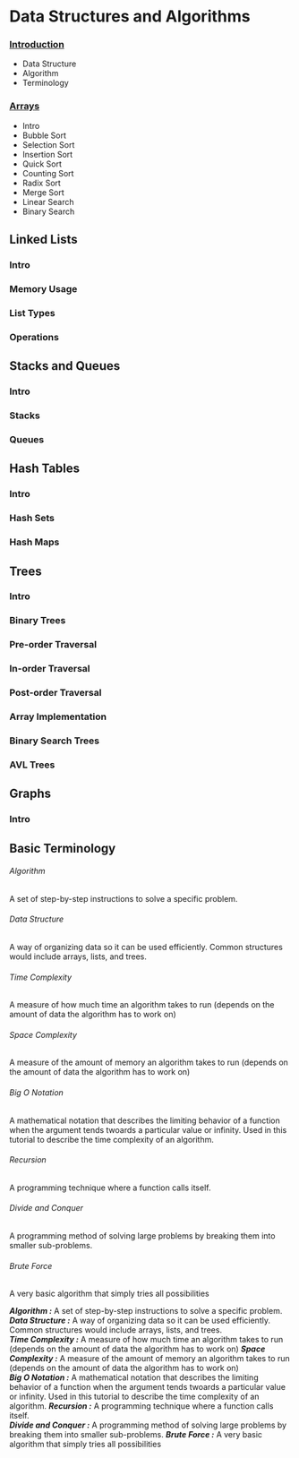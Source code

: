 # Data Structures and Algorithms

### [Introduction](01-Introduction/Readme.md)
- Data Structure
- Algorithm
- Terminology

### [Arrays](02-Arrays/Readme.md)
- Intro
- Bubble Sort
- Selection Sort
- Insertion Sort
- Quick Sort
- Counting Sort
- Radix Sort
- Merge Sort
- Linear Search
- Binary Search

## Linked Lists
### Intro
### Memory Usage
### List Types
### Operations

## Stacks and Queues
### Intro
### Stacks
### Queues

## Hash Tables
### Intro
### Hash Sets
### Hash Maps

## Trees
### Intro
### Binary Trees
### Pre-order Traversal
### In-order Traversal
### Post-order Traversal
### Array Implementation
### Binary Search Trees
### AVL Trees

## Graphs
### Intro




## Basic Terminology

###### Algorithm
A set of step-by-step instructions to solve a specific problem.  

###### Data Structure
A way of organizing data so it can be used efficiently.  Common structures would include arrays, lists, and trees.  

###### Time Complexity
A measure of how much time an algorithm takes to run (depends on the amount of data the algorithm has to work on)

###### Space Complexity
A measure of the amount of memory an algorithm takes to run (depends on the amount of data the algorithm has to work on)  

###### Big O Notation
A mathematical notation that describes the limiting behavior of a function when the argument tends twoards a particular value or infinity.  Used in this tutorial to describe the time complexity of an algorithm.

###### Recursion
A programming technique where a function calls itself.  

###### Divide and Conquer
A programming method of solving large problems by breaking them into smaller sub-problems.

###### Brute Force
A very basic algorithm that simply tries all possibilities

***Algorithm :*** A set of step-by-step instructions to solve a specific problem.  
***Data Structure :*** A way of organizing data so it can be used efficiently.  Common structures would include arrays, lists, and trees.  
***Time Complexity :*** A measure of how much time an algorithm takes to run (depends on the amount of data the algorithm has to work on)
***Space Complexity :*** A measure of the amount of memory an algorithm takes to run (depends on the amount of data the algorithm has to work on)  
***Big O Notation :*** A mathematical notation that describes the limiting behavior of a function when the argument tends twoards a particular value or infinity.  Used in this tutorial to describe the time complexity of an algorithm.
***Recursion :*** A programming technique where a function calls itself.  
***Divide and Conquer :*** A programming method of solving large problems by breaking them into smaller sub-problems.
***Brute Force :*** A very basic algorithm that simply tries all possibilities
